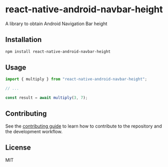 # react-native-android-navbar-height

A library to obtain Android Navigation Bar height

## Installation

```sh
npm install react-native-android-navbar-height
```

## Usage

```js
import { multiply } from "react-native-android-navbar-height";

// ...

const result = await multiply(3, 7);
```

## Contributing

See the [contributing guide](CONTRIBUTING.md) to learn how to contribute to the repository and the development workflow.

## License

MIT
